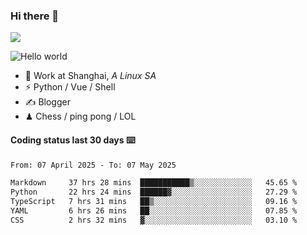 ### Hi there 👋
![](https://komarev.com/ghpvc/?username=Xuhandsome)


<img src="https://github-readme-stats.vercel.app/api?username=XuHandsome&show_icons=true&theme=merko" alt="Hello world">

<br/>

- 🍻  Work at Shanghai, _A Linux SA_
- ⚡  Python / Vue / Shell
- ✍️  Blogger
- ♟  Chess / ping pong / LOL

#### Coding status last 30 days ⌨️

<!--START_SECTION:waka-->

```txt
From: 07 April 2025 - To: 07 May 2025

Markdown     37 hrs 28 mins  ███████████▒░░░░░░░░░░░░░   45.65 %
Python       22 hrs 24 mins  ██████▓░░░░░░░░░░░░░░░░░░   27.29 %
TypeScript   7 hrs 31 mins   ██▒░░░░░░░░░░░░░░░░░░░░░░   09.16 %
YAML         6 hrs 26 mins   ██░░░░░░░░░░░░░░░░░░░░░░░   07.85 %
CSS          2 hrs 32 mins   ▓░░░░░░░░░░░░░░░░░░░░░░░░   03.10 %
```

<!--END_SECTION:waka-->
